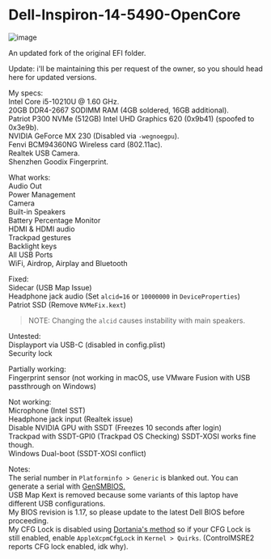 # Dell-Inspiron-14-5490-OpenCore

![image](https://user-images.githubusercontent.com/79068208/156099352-be17a6a1-64d3-428c-a4fd-ca65de19719e.png)


An updated fork of the original EFI folder.

Update: i'll be maintaining this per request of the owner, so you should head here for updated versions.

My specs:  
Intel Core i5-10210U @ 1.60 GHz.   
20GB DDR4-2667 SODIMM RAM (4GB soldered, 16GB additional).  
Patriot P300 NVMe (512GB)
Intel UHD Graphics 620 (0x9b41) (spoofed to 0x3e9b).  
NVIDIA GeForce MX 230 (Disabled via `-wegnoegpu`).  
Fenvi BCM94360NG Wireless card (802.11ac).  
Realtek USB Camera.  
Shenzhen Goodix Fingerprint.  

What works:  
Audio Out  
Power Management  
Camera  
Built-in Speakers  
Battery Percentage Monitor  
HDMI & HDMI audio  
Trackpad gestures  
Backlight keys  
All USB Ports  
WiFi, Airdrop, Airplay and Bluetooth  

Fixed:  
Sidecar (USB Map Issue)  
Headphone jack audio (Set `alcid=16` or `10000000` in `DeviceProperties`)  
Patriot SSD (Remove `NVMeFix.kext`)  
> NOTE: Changing the `alcid` causes instability with main speakers.  

Untested:  
Displayport via USB-C (disabled in config.plist)  
Security lock  

Partially working:  
Fingerprint sensor (not working in macOS, use VMware Fusion with USB passthrough on Windows)

Not working:  
Microphone (Intel SST)  
Headphone jack input (Realtek issue)  
Disable NVIDIA GPU with SSDT (Freezes 10 seconds after login)  
Trackpad with SSDT-GPI0 (Trackpad OS Checking) SSDT-XOSI works fine though.  
Windows Dual-boot (SSDT-XOSI conflict)

Notes:  
The serial number in `Platforminfo > Generic` is blanked out. You can generate a serial with [GenSMBIOS.](https://github.com/corpnewt/GenSMBIOS)  
USB Map Kext is removed because some variants of this laptop have different USB configurations.  
My BIOS revision is 1.17, so please update to the latest Dell BIOS before proceeding.  
My CFG Lock is disabled using [Dortania's method](https://dortania.github.io/OpenCore-Post-Install/misc/msr-lock.html) so if your CFG Lock is still enabled, enable `AppleXcpmCfgLock` in `Kernel > Quirks`. (ControlMSRE2 reports CFG lock enabled, idk why).  
